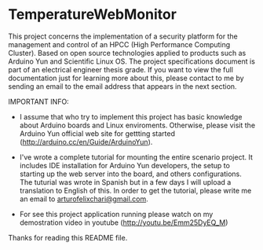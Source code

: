 TemperatureWebMonitor
=====================

This project concerns the implementation of a security platform for the management and control of an HPCC (High Performance Computing Cluster). Based on open source technologies applied to products such as Arduino Yun and Scientific Linux OS.
The project specifications document is part of an electrical engineer thesis grade. If you want to view the full documentation just for learning more about this, please contact to me by sending an email to the email address that appears in the next section.


IMPORTANT INFO:

 - I assume that who try to implement this project has basic knowledge about Arduino boards and Linux enviroments. Otherwise, please visit the Arduino Yun official web site for gettting started (http://arduino.cc/en/Guide/ArduinoYun).
 
 - I've wrote a complete tutorial for mounting the entire scenario project. It includes IDE installation for Arduino Yun developers, the setup to starting up the web server into the board, and others configurations. The tuturial was wrote in Spanish but in a few days I will upload a translation to English of this. In order to get the tutorial, please write me an email to arturofelixchari@gmail.com.
 
 - For see this project application running please watch on my demostration video in youtube (http://youtu.be/Emm25DyEQ_M)



Thanks for reading this README file.
